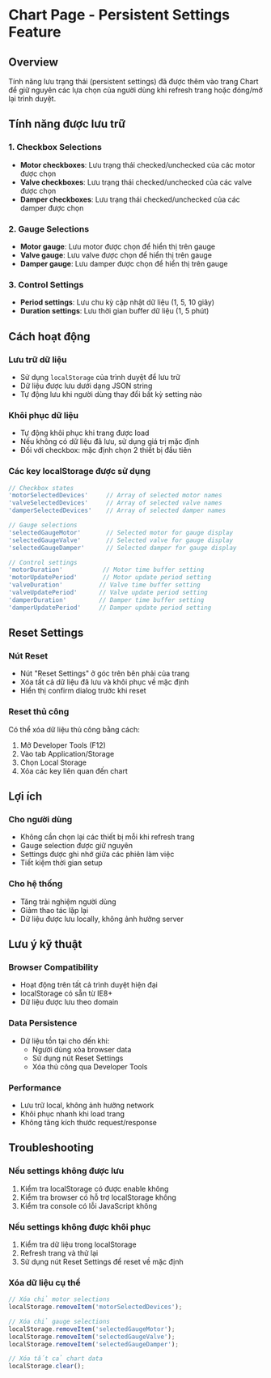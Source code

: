 # Chart Page - Persistent Settings Feature

## Overview
Tính năng lưu trạng thái (persistent settings) đã được thêm vào trang Chart để giữ nguyên các lựa chọn của người dùng khi refresh trang hoặc đóng/mở lại trình duyệt.

## Tính năng được lưu trữ

### 1. Checkbox Selections
- **Motor checkboxes**: Lưu trạng thái checked/unchecked của các motor được chọn
- **Valve checkboxes**: Lưu trạng thái checked/unchecked của các valve được chọn  
- **Damper checkboxes**: Lưu trạng thái checked/unchecked của các damper được chọn

### 2. Gauge Selections
- **Motor gauge**: Lưu motor được chọn để hiển thị trên gauge
- **Valve gauge**: Lưu valve được chọn để hiển thị trên gauge
- **Damper gauge**: Lưu damper được chọn để hiển thị trên gauge

### 3. Control Settings
- **Period settings**: Lưu chu kỳ cập nhật dữ liệu (1, 5, 10 giây)
- **Duration settings**: Lưu thời gian buffer dữ liệu (1, 5 phút)

## Cách hoạt động

### Lưu trữ dữ liệu
- Sử dụng `localStorage` của trình duyệt để lưu trữ
- Dữ liệu được lưu dưới dạng JSON string
- Tự động lưu khi người dùng thay đổi bất kỳ setting nào

### Khôi phục dữ liệu
- Tự động khôi phục khi trang được load
- Nếu không có dữ liệu đã lưu, sử dụng giá trị mặc định
- Đối với checkbox: mặc định chọn 2 thiết bị đầu tiên

### Các key localStorage được sử dụng
```javascript
// Checkbox states
'motorSelectedDevices'     // Array of selected motor names
'valveSelectedDevices'     // Array of selected valve names  
'damperSelectedDevices'    // Array of selected damper names

// Gauge selections
'selectedGaugeMotor'       // Selected motor for gauge display
'selectedGaugeValve'       // Selected valve for gauge display
'selectedGaugeDamper'      // Selected damper for gauge display

// Control settings
'motorDuration'           // Motor time buffer setting
'motorUpdatePeriod'       // Motor update period setting
'valveDuration'          // Valve time buffer setting
'valveUpdatePeriod'      // Valve update period setting
'damperDuration'         // Damper time buffer setting
'damperUpdatePeriod'     // Damper update period setting
```

## Reset Settings

### Nút Reset
- Nút "Reset Settings" ở góc trên bên phải của trang
- Xóa tất cả dữ liệu đã lưu và khôi phục về mặc định
- Hiển thị confirm dialog trước khi reset

### Reset thủ công
Có thể xóa dữ liệu thủ công bằng cách:
1. Mở Developer Tools (F12)
2. Vào tab Application/Storage
3. Chọn Local Storage
4. Xóa các key liên quan đến chart

## Lợi ích

### Cho người dùng
- Không cần chọn lại các thiết bị mỗi khi refresh trang
- Gauge selection được giữ nguyên
- Settings được ghi nhớ giữa các phiên làm việc
- Tiết kiệm thời gian setup

### Cho hệ thống
- Tăng trải nghiệm người dùng
- Giảm thao tác lặp lại
- Dữ liệu được lưu locally, không ảnh hưởng server

## Lưu ý kỹ thuật

### Browser Compatibility
- Hoạt động trên tất cả trình duyệt hiện đại
- localStorage có sẵn từ IE8+
- Dữ liệu được lưu theo domain

### Data Persistence
- Dữ liệu tồn tại cho đến khi:
  - Người dùng xóa browser data
  - Sử dụng nút Reset Settings
  - Xóa thủ công qua Developer Tools

### Performance
- Lưu trữ local, không ảnh hưởng network
- Khôi phục nhanh khi load trang
- Không tăng kích thước request/response

## Troubleshooting

### Nếu settings không được lưu
1. Kiểm tra localStorage có được enable không
2. Kiểm tra browser có hỗ trợ localStorage không
3. Kiểm tra console có lỗi JavaScript không

### Nếu settings không được khôi phục
1. Kiểm tra dữ liệu trong localStorage
2. Refresh trang và thử lại
3. Sử dụng nút Reset Settings để reset về mặc định

### Xóa dữ liệu cụ thể
```javascript
// Xóa chỉ motor selections
localStorage.removeItem('motorSelectedDevices');

// Xóa chỉ gauge selections  
localStorage.removeItem('selectedGaugeMotor');
localStorage.removeItem('selectedGaugeValve');
localStorage.removeItem('selectedGaugeDamper');

// Xóa tất cả chart data
localStorage.clear();
``` 